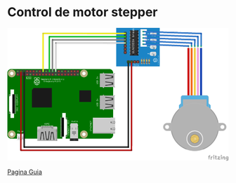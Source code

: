 # Control de motor stepper

![alt text](img/imgMD/stepper.png)

[Pagina Guia](https://www.aranacorp.com/es/controla-un-stepper-con-raspberrypi/)